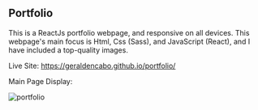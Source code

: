 ## Portfolio

This is a ReactJs portfolio webpage, and responsive on all devices. This webpage's main focus is Html, Css (Sass), and JavaScript (React), and I have included a top-quality images.

Live Site: https://geraldencabo.github.io/portfolio/

Main Page Display:

![portfolio](https://user-images.githubusercontent.com/15988182/147856192-1f7b59f6-8c3d-4cb3-bd2f-3fb0751a86a9.PNG)